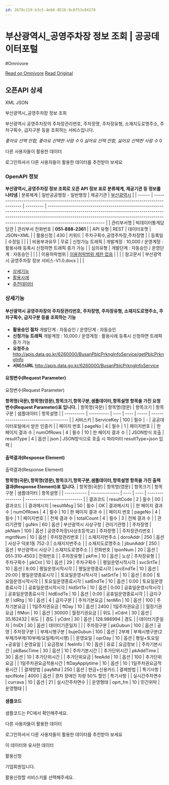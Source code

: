 ```yaml
---
id: 2678c219-b3c5-4eb6-851b-8c8f53c84278
---
```


# 부산광역시_공영주차장 정보 조회 | 공공데이터포털
#Omnivore
 
[Read on Omnivore](https://omnivore.app/me/-19361446c85)
[Read Original](https://www.data.go.kr/data/15004683/openapi.do?recommendDataYn=Y)
 
## 오픈API 상세

XML JSON

부산광역시\_공영주차장 정보 조회

 부산광역시 공영주차장의 주차장관리번호, 주차장명, 주차장유형, 소재지도로명주소, 주차구획수, 급지구분 등을 조회하는 서비스입니다. 

_좋아요 선택 안함, 좋아요 선택한 사람 수_ 0 _싫어요 선택 안함, 싫어요 선택한 사람 수_ 0 

 다른 사용자들이 활용한 데이터 

 로그인하셔서 다른 사용자들이 활용한 데이터를 추천받아 보세요

###  OpenAPI 정보

__부산광역시\_공영주차장 정보 조회로 오픈 API 정보 표로 분류체계, 제공기관 등 정보를 나타냄__
| 분류체계   | 일반공공행정 - 일반행정                                                                               | 제공기관      | [ 부산광역시](https://www.data.go.kr/tcs/dss/selectDataSetList.do?dType=&keyword=&org=%EB%B6%80%EC%82%B0%EA%B4%91%EC%97%AD%EC%8B%9C&orgFilter=%EB%B6%80%EC%82%B0%EA%B4%91%EC%97%AD%EC%8B%9C&orgFullName=%EB%B6%80%EC%82%B0%EA%B4%91%EC%97%AD%EC%8B%9C&conditionType=search) |
| ------ | ------------------------------------------------------------------------------------------- | --------- | ---------------------------------------------------------------------------------------------------------------------------------------------------------------------------------------------------------------------------------------------------------------------- |
| 관리부서명  | 빅데이터통계담당관                                                                                   | 관리부서 전화번호 | **051-888-2361**                                                                                                                                                                                                                                                       |
| API 유형 | REST                                                                                        | 데이터포맷     | JSON+XML                                                                                                                                                                                                                                                               |
| 활용신청   | 430                                                                                         | 키워드       | 주차구획수,공영주차장,주차장명                                                                                                                                                                                                                                                       |
| 등록일    | 수정일                                                                                         |           |                                                                                                                                                                                                                                                                        |
| 비용부과유무 | 무료                                                                                          | 신청가능 트래픽  | 개발계정 : 10,000 / 운영계정 : 활용사례 등록시 신청하면 트래픽 증가 가능                                                                                                                                                                                                                         |
| 심의유형   | 개발단계 : 자동승인 / 운영단계 : 자동승인                                                                   |           |                                                                                                                                                                                                                                                                        |
| 이용허락범위 | [ 이용허락범위 제한 없음](https://www.data.go.kr/ugs/selectPortalPolicyView.do "새 창으로 공공데이터포털 정책 열기") |           |                                                                                                                                                                                                                                                                        |
| 참고문서   | 부산광역시 공영주차장 정보 서비스-V1.0.docx                                                                |           |                                                                                                                                                                                                                                                                        |

* [상세기능](#tab%5Flayer%5Fdetail%5Ffunction)
* [활용사례](#tab%5Flayer%5Fprcuse%5Fexam)
* [추천데이터](#tab%5Flayer%5Frecommend%5Fdata)

### 상세기능

####  부산광역시 공영주차장의 주차장관리번호, 주차장명, 주차장유형, 소재지도로명주소, 주차구획수, 급지구분 등을 조회하는 기능

* **활용승인 절차** 개발단계 : 자동승인 / 운영단계 : 자동승인
* **신청가능 트래픽** 개발계정 : 10,000 / 운영계정 : 활용사례 등록시 신청하면 트래픽 증가 가능
* **요청주소** http://apis.data.go.kr/6260000/BusanPblcPrkngInfoService/getPblcPrkngInfo
* **서비스URL** http://apis.data.go.kr/6260000/BusanPblcPrkngInfoService

#### 요청변수(Request Parameter)

요청변수(Request Parameter)

__항목명(국문),항목명(영문),항목크기,항목구분,샘플데이터,항목설명 항목을 가진 요청변수(Request Parameter)표 입니다.__
| 항목명(국문)    | 항목명(영문)    | 항목크기 | 항목구분 | 샘플데이터 | 항목설명                                  |
| ---------- | ---------- | ---- | ---- | ----- | ------------------------------------- |
| 서비스키       | ServiceKey | 100  | 필수   | \-    | 공공데이터포털에서 받은 인증키                      |
| 페이지 번호     | pageNo     | 4    | 필수   | 1     | 페이지번호                                 |
| 한 페이지 결과 수 | numOfRows  | 4    | 필수   | 10    | 한 페이지 결과 수                            |
| JSON방식 호출  | resultType | 4    | 옵션   | json  | JSON방식으로 호출 시 파라미터 resultType=json 입력 |

#### 출력결과(Response Element)

출력결과(Response Element)

__항목명(국문),항목명(영문),항목크기,항목구분,샘플데이터,항목설명 항목을 가진 출력결과(Response Element)표 입니다.__
| 항목명(국문)     | 항목명(영문)        | 항목크기 | 항목구분 | 샘플데이터            | 항목설명                         |
| ----------- | -------------- | ---- | ---- | ---------------- | ---------------------------- |
| 결과코드        | resultCode     | 2    | 필수   | 00               | 결과코드                         |
| 결과메시지       | resultMsg      | 50   | 필수   | OK               | 결과메시지                        |
| 한 페이지 결과 수  | numOfRows      | 4    | 필수   | 10               | 한 페이지 결과 수                   |
| 페이지 번호      | pageNo         | 4    | 필수   | 1                | 페이지번호                        |
| 전체 결과 수     | totalCount     | 4    | 필수   | 3                | 전체 결과 수                      |
| 관리기관명       | guNm           | 60   | 옵션   | 부산광역시 사상구청       | 관리기관명                        |
| 주차장명        | pkNam          | 100  | 옵션   | 공영주차장(사상초등학교)    | 주차장명                         |
| 주차장관리번호     | mgntNum        | 10   | 옵션   | 주차장관리번호          |                              |
| 소재지지번주소     | doroAddr       | 250  | 옵션   | 사상구 덕포1동 752-3   | 소재지지번주소                      |
| 소재지도로명주소    | jibunAddr      | 250  | 옵션   | 부산광역시 사상구        | 소재지도로명주소                     |
| 전화번호        | tponNum        | 20   | 옵션   | 051-310-4503     | 전화번호                         |
| 주차장유형       | pkFm           | 10   | 옵션   | 노상               | 주차장유형                        |
| 주차구획수       | pkCnt          | 10   | 옵션   | 29               | 주차구획수                        |
| 평일운영시작시각    | svcSrtTe       | 10   | 옵션   | 8:00             | 평일운영시작시각                     |
| 평일운영종료시각    | svcEndTe       | 10   | 옵션   | 20:00            | 평일운영종료시각                     |
| 토요일운영시작시각   | satSrtTe       | 10   | 옵션   | 8:00             | 토요일운영시작시각                    |
| 토요일운영종료시각   | satEndTe       | 10   | 옵션   | 0:00             | 토요일운영종료시각                    |
| 공휴일운영시작시각   | hldSrtTe       | 10   | 옵션   | 0:00             | 공휴일운영시작시각                    |
| 공휴일운영종료시각   | hldEndTe       | 10   | 옵션   | 0:00             | 공휴일운영종료시각                    |
| 급지구분        | ldRtg          | 10   | 옵션   | 4                | 급지구분                         |
| 주차기본요금      | tenMin         | 10   | 옵션   | 100              | 주차기본요금                       |
| 1일주차권요금     | ftDay          | 10   | 옵션   | 2400             | 1일주차권요금                      |
| 월정기권요금      | ftMon          | 10   | 옵션   | 30000            | 월정기권요금                       |
| 위도          | xCdnt          | 30   | 옵션   | 35.162432        | 위도                           |
| 경도          | yCdnt          | 30   | 옵션   | 128.986994       | 경도                           |
| 데이터기준일자     | fnlDt          | 30   | 옵션   | 데이터기준일자          |                              |
| 주차장구분       | pkGubun        | 100  | 옵션   | 공영               | 주차장구분                        |
| 부제시행구분      | bujeGubun      | 100  | 옵션   | 2부제              | 부제시행구분(2부제/5부제/10부제/요일제/미시행) |
| 운영요일        | oprDay         | 10   | 옵션   | 평일+토요일+공휴일       | 운영요일                         |
| 요금정보        | feeInfo        | 10   | 옵션   | 유료               | 요금정보                         |
| 주차기본시간      | pkBascTime     | 30   | 옵션   | 10               | 주차기본시간                       |
| 추가단위시간      | pkAddTime      | 30   | 옵션   | 10               | 추가단위시간                       |
| 추가단위요금      | feeAdd         | 10   | 옵션   | 100              | 추가단위요금                       |
| 1일주차권요금적용시간 | ftDayApplytime | 10   | 옵션   | 10               | 1일주차권요금적용시간                  |
| 결제방법        | payMtd         | 250  | 옵션   | 현금+신용카드          | 결제방법                         |
| 특기사항        | spclNote       | 4000 | 옵션   | 경차 장애인 차량 50% 할인 | 특기사항                         |
| 실시간주차면수     | currava        | 10   | 옵션   | 21               | 실시간주차면수                      |
| 운영형태        | oprt\_fm       | 10   | 민간위탁 | 운영형태             |                              |

#### 샘플코드

샘플코드는 PC에서 확인해주세요.

 다른 사용자들이 활용한 데이터 

 로그인하셔서 다른 사용자들이 활용한 데이터를 추천받아 보세요

 이 데이터와 유사한 데이터 

 활용신청 

 기업회원입니다. 

 활용신청할 서비스키를 선택해주세요. 